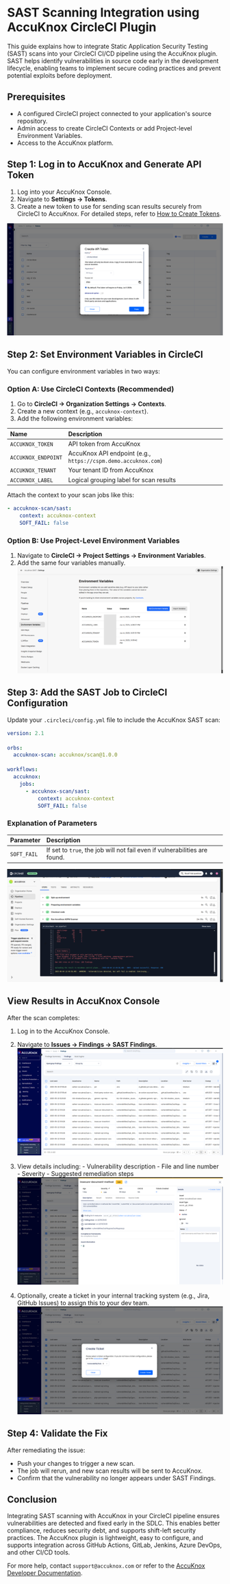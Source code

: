 # SAST Scanning Integration using AccuKnox CircleCI Plugin

This guide explains how to integrate Static Application Security Testing (SAST) scans into your CircleCI CI/CD pipeline using the AccuKnox plugin. SAST helps identify vulnerabilities in source code early in the development lifecycle, enabling teams to implement secure coding practices and prevent potential exploits before deployment.

## Prerequisites

- A configured CircleCI project connected to your application's source repository.
- Admin access to create CircleCI Contexts or add Project-level Environment Variables.
- Access to the AccuKnox platform.

## Step 1: Log in to AccuKnox and Generate API Token

1.  Log into your AccuKnox Console.
2.  Navigate to **Settings → Tokens**.
3.  Create a new token to use for sending scan results securely from CircleCI to AccuKnox. For detailed steps, refer to [How to Create Tokens](https://help.accuknox.com/how-to/how-to-create-tokens/).

![Image](./images/circleci-sast/1.png)

## Step 2: Set Environment Variables in CircleCI

You can configure environment variables in two ways:

### Option A: Use CircleCI Contexts (Recommended)

1.  Go to **CircleCI → Organization Settings → Contexts**.
2.  Create a new context (e.g., `accuknox-context`).
3.  Add the following environment variables:

| Name                | Description                                                    |
| :------------------ | :------------------------------------------------------------- |
| `ACCUKNOX_TOKEN`    | API token from AccuKnox                                        |
| `ACCUKNOX_ENDPOINT` | AccuKnox API endpoint (e.g., `https://cspm.demo.accuknox.com`) |
| `ACCUKNOX_TENANT`   | Your tenant ID from AccuKnox                                   |
| `ACCUKNOX_LABEL`    | Logical grouping label for scan results                        |

Attach the context to your scan jobs like this:

```yaml
- accuknox-scan/sast:
    context: accuknox-context
    SOFT_FAIL: false
```

### Option B: Use Project-Level Environment Variables

1.  Navigate to **CircleCI → Project Settings → Environment Variables**.
2.  Add the same four variables manually.
    ![Image](./images/circleci-sast/2.png)

## Step 3: Add the SAST Job to CircleCI Configuration

Update your `.circleci/config.yml` file to include the AccuKnox SAST scan:

```yaml
version: 2.1

orbs:
  accuknox-scan: accuknox/scan@1.0.0

workflows:
  accuknox:
    jobs:
      - accuknox-scan/sast:
          context: accuknox-context
          SOFT_FAIL: false
```

### Explanation of Parameters

| Parameter   | Description                                                                |
| :---------- | :------------------------------------------------------------------------- |
| `SOFT_FAIL` | If set to `true`, the job will not fail even if vulnerabilities are found. |

![Image](./images/circleci-sast/3.png)

## View Results in AccuKnox Console

After the scan completes:

1.  Log in to the AccuKnox Console.
2.  Navigate to **Issues → Findings → SAST Findings**.
    ![Image](./images/circleci-sast/4.png)

3.  View details including: - Vulnerability description - File and line number - Severity - Suggested remediation steps
    ![Image](./images/circleci-sast/5.png)

4.  Optionally, create a ticket in your internal tracking system (e.g., Jira, GitHub Issues) to assign this to your dev team.
    ![Image](./images/circleci-sast/6.png)

## Step 4: Validate the Fix

After remediating the issue:

- Push your changes to trigger a new scan.
- The job will rerun, and new scan results will be sent to AccuKnox.
- Confirm that the vulnerability no longer appears under SAST Findings.

## Conclusion

Integrating SAST scanning with AccuKnox in your CircleCI pipeline ensures vulnerabilities are detected and fixed early in the SDLC. This enables better compliance, reduces security debt, and supports shift-left security practices. The AccuKnox plugin is lightweight, easy to configure, and supports integration across GitHub Actions, GitLab, Jenkins, Azure DevOps, and other CI/CD tools.

For more help, contact `support@accuknox.com` or refer to the [AccuKnox Developer Documentation](https://help.accuknox.com/).